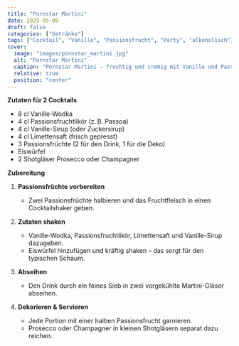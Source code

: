 ```yaml
---
title: "Pornstar Martini"
date: 2025-05-09
draft: false
categories: ["Getränke"]
tags: ["Cocktail", "Vanille", "Passionsfrucht", "Party", "alkoholisch"]
cover:
  image: "images/pornstar_martini.jpg"
  alt: "Pornstar Martini"
  caption: "Pornstar Martini – fruchtig und cremig mit Vanille und Passionsfrucht"
  relative: true
  position: "center"
---
```


<div class="container2col">

<div class="zutaten">

**Zutaten für 2 Cocktails**  
- 8 cl Vanille-Wodka  
- 4 cl Passionsfruchtlikör (z. B. Passoa)  
- 4 cl Vanille-Sirup (oder Zuckersirup)  
- 4 cl Limettensaft (frisch gepresst)  
- 3 Passionsfrüchte (2 für den Drink, 1 für die Deko)  
- Eiswürfel  
- 2 Shotgläser Prosecco oder Champagner  

</div>

<div class="zubereitung">

**Zubereitung**  

1. **Passionsfrüchte vorbereiten**  
   - Zwei Passionsfrüchte halbieren und das Fruchtfleisch in einen Cocktailshaker geben.

2. **Zutaten shaken**  
   - Vanille-Wodka, Passionsfruchtlikör, Limettensaft und Vanille-Sirup dazugeben.  
   - Eiswürfel hinzufügen und kräftig shaken – das sorgt für den typischen Schaum.

3. **Abseihen**  
   - Den Drink durch ein feines Sieb in zwei vorgekühlte Martini-Gläser abseihen.

4. **Dekorieren & Servieren**  
   - Jede Portion mit einer halben Passionsfrucht garnieren.  
   - Prosecco oder Champagner in kleinen Shotgläsern separat dazu reichen.

</div>

</div>
